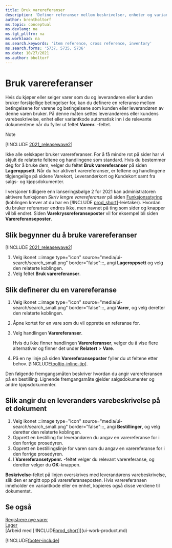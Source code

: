 ```yaml
---
title: Bruk varereferanser
description: 'Definer referanser mellom beskrivelser, enheter og varianter som du og leverandøren eller kunden bruker for en vare.'
author: brentholtorf
ms.topic: conceptual
ms.devlang: na
ms.tgt_pltfrm: na
ms.workload: na
ms.search.keywords: 'item reference, cross reference, inventory'
ms.search.forms: '5737, 5735, 5736'
ms.date: 10/27/2021
ms.author: bholtorf
---
```

# Bruk varereferanser

Hvis du kjøper eller selger varer som du og leverandøren eller kunden bruker forskjellige betingelser for, kan du definere en referanse mellom betingelsene for varene og betingelsene som kunden eller leverandøren av denne varen bruker. På denne måten settes leverandørens eller kundens varebeskrivelse, enhet eller variantkode automatisk inn i de relevante dokumentene når du fyller ut feltet **Varenr.** -feltet.  

> [!NOTE]
> [!INCLUDE [2021_releasewave2](includes/2021_releasewave2.md)]
>
> Ikke alle selskaper bruker varereferanser. For å få mindre rot på sider har vi skjult de relaterte feltene og handlingene som standard. Hvis du bestemmer deg for å bruke dem, velger du feltet **Bruk varereferanser** på siden **Lageroppsett**. Når du har aktivert varereferanser, er feltene og handlingene tilgjengelige på sidene Varekort, Leverandørkort og Kundekort samt fra salgs- og kjøpsdokumenter.
>
> I versjoner tidligere enn lanseringsbølge 2 for 2021 kan administratoren aktivere funksjonen *Skriv lengre varereferanser* på siden [Funksjonsstyring](https://businesscentral.dynamics.com/?page=2610) (koblingen krever at du har en [!INCLUDE [prod_short](includes/prod_short.md)]-leietaker). Hvordan du bruker referanser endres ikke, men navnet på ting som sider og knapper vil bli endret. Siden **Varekryssreferanseposter** vil for eksempel bli siden **Varereferanseposter**.

## Slik begynner du å bruke varereferanser

[!INCLUDE [2021_releasewave2](includes/2021_releasewave2.md)]

1. Velg ikonet :::image type="icon" source="media/ui-search/search_small.png" border="false":::, angi **Lageroppsett** og velg den relaterte koblingen.
2. Velg feltet **Bruk varereferanser**.

## Slik definerer du en varereferanse

1. Velg ikonet :::image type="icon" source="media/ui-search/search_small.png" border="false":::, angi **Varer**, og velg deretter den relaterte koblingen.
2. Åpne kortet for en vare som du vil opprette en referanse for.
3. Velg handlingen **Varereferanser**.

     Hvis du ikke finner handlingen **Varereferanser**, velger du å vise flere alternativer og finner det under **Relatert** > **Vare**.
  
4. På en ny linje på siden **Varereferanseposter** fyller du ut feltene etter behov. [!INCLUDE[tooltip-inline-tip](includes/tooltip-inline-tip_md.md)].

Den følgende fremgangsmåten beskriver hvordan du angir varereferansen på en bestilling. Lignende fremgangsmåte gjelder salgsdokumenter og andre kjøpsdokumenter.  

## Slik angir du en leverandørs varebeskrivelse på et dokument

1. Velg ikonet :::image type="icon" source="media/ui-search/search_small.png" border="false":::, angi **Bestillinger**, og velg deretter den relaterte koblingen.
2. Opprett en bestilling for leverandøren du angav en varereferanse for i den forrige prosedyren.
3. Opprett en bestillingslinje for varen som du angav en varereferanse for i den forrige prosedyren.
4. I **Varereferansetypenr.** -feltet velger du relevant varereferanse, og deretter velger du **OK**-knappen.

**Beskrivelse**-feltet på linjen overskrives med leverandørens varebeskrivelse, slik den er angitt opp på varereferanseposten. Hvis varereferansen inneholder en variantkode eller en enhet, kopieres også disse verdiene til dokumentet.  

## Se også

[Registrere nye varer](inventory-how-register-new-items.md)  
[Lager](inventory-manage-inventory.md)  
[Arbeid med [!INCLUDE[prod_short](includes/prod_short.md)]](ui-work-product.md)


[!INCLUDE[footer-include](includes/footer-banner.md)]